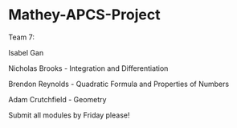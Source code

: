 # Mathey-APCS-Project

Team 7:

Isabel Gan

Nicholas Brooks - Integration and Differentiation

Brendon Reynolds - Quadratic Formula and Properties of Numbers

Adam Crutchfield - Geometry

Submit all modules by Friday please!


